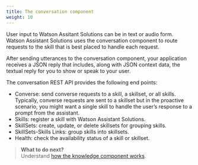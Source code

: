 ```yaml
---
title: The conversation component
weight: 10
---
```

User input to Watson Assitant Solutions can be in text or audio form. Watson Assistant Solutions uses the conversation component to route requests to the skill that is best placed to handle each request.

After sending utterances to the conversation component, your application receives a JSON reply that includes, along with JSON context data, the textual reply for you to show or speak to your user.

The conversation REST API provides the following end points:
- Converse: send converse requests to a skill, a skillset, or all skills.  Typically, converse requests are sent to a skillset but in the proactive scenario, you might want a single skill to handle the user’s response to a prompt from the assistant.
- Skills: register a skill with Watson Assistant Solutions.
- SkillSets: create, update, or delete skillsets for grouping skills.
- SkillSets-Skills Links: group skills into skillsets.
- Health: check the availability status of a skill or skillset.

> **What to do next?**<br/>
Understand [how the knowledge component works]({{site.baseurl}}/skill/knoweldge-store).
